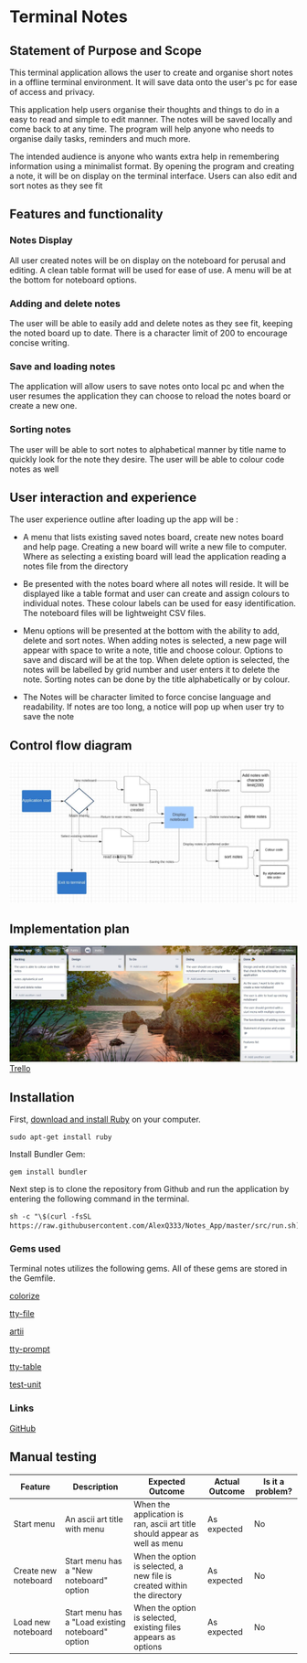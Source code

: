 # Terminal Notes

## Statement of Purpose and Scope

This terminal application allows the user to create and organise short notes in a offline terminal environment. It will save data onto the user's pc for ease of access and privacy. 

This application help users organise their thoughts and things to do in a easy to read and simple to edit manner. The notes will be saved locally and come back to at any time. The program will help anyone who needs to organise daily tasks, reminders and much more.

The intended audience is anyone who wants extra help in remembering information using a minimalist format. By opening the program and creating a note, it will be on display on the terminal interface. Users can also edit and sort notes as they see fit

## Features and functionality

### Notes Display

All user created notes will be on display on the noteboard for perusal and editing. A clean table format will be used for ease of use. A menu will be at the bottom for noteboard options.

### Adding and delete notes

The user will be able to easily add and delete notes as they see fit, keeping the noted board up to date. There is a character limit of 200 to encourage concise writing.

### Save and loading notes
The application will allow users to save notes onto local pc and when the user resumes the application they can choose to reload the notes board or create a new one.

### Sorting notes

The user will be able to sort notes to alphabetical manner by title name to quickly look for the note they desire. The user will be able to colour code notes as well 

## User interaction and experience

The user experience outline after loading up the app will be :

- A menu that lists existing saved notes board, create new notes board and help page. Creating a new board will write a new file to computer. Where as selecting a existing board will lead the application reading a notes file from 	the directory 

- Be presented with the notes board where all notes will reside. It will be displayed like a table format and user can create and assign colours to individual notes.  These colour labels can be used for easy identification. The noteboard files will be lightweight CSV files.  

- Menu options will be presented at the bottom with the ability to add, delete and sort notes. When adding notes is selected, a new page will appear with space to write a note, title and choose colour. Options to save and discard will be at the top. When delete option is selected, the notes will be labelled by grid number and user enters it to delete the note. Sorting notes can be done by the title alphabetically or by colour.

- The Notes will be character limited to force concise language and readability. If notes are too long, a notice will pop up when user try to save the note

## Control flow diagram
![Image](./docs/control_flow.jpg)

## Implementation plan
![Trello](./docs/Trello.jpg)
[Trello](https://trello.com/b/MtACGzWI/notesapp)

## Installation

First, [download and install Ruby](https://www.ruby-lang.org/en/documentation/installation/) on your computer.
```
sudo apt-get install ruby
```
Install Bundler Gem:
```
gem install bundler
```
Next step is to clone the repository from Github and run the application by entering the following command in the terminal.

```
sh -c "\$(curl -fsSL https://raw.githubusercontent.com/AlexQ333/Notes_App/master/src/run.sh)

```

### Gems used

Terminal notes utilizes the following gems. All of these gems are stored in the Gemfile.

[colorize](https://rdoc.info/github/fazibear/colorize) 

[tty-file](https://github.com/piotrmurach/tty-file) 

[artii](https://github.com/miketierney/artii) 

[tty-prompt](https://www.rubydoc.info/gems/tty-prompt) 

[tty-table](https://github.com/piotrmurach/tty-table) 

[test-unit](https://www.rubydoc.info/gems/test-unit/3.1.8) 



### Links
[GitHub](https://github.com/AlexQ333/Notes_App)

## Manual testing

| Feature | Description |Expected Outcome | Actual Outcome| Is it a problem? |
|--|--|--|--|--|
| Start menu | An ascii art title with menu  |When the application is ran, ascii art title should appear as well as menu| As expected| No |
| Create new noteboard|Start menu has a "New noteboard" option |When the option is selected, a new file is created within the directory| As expected| No |
| Load new noteboard|Start menu has a "Load existing noteboard" option |When the option is selected, existing files appears as options| As expected| No |